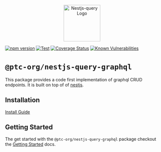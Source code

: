 <p align="center">
  <a href="https://tripss.github.io/nestjs-query" target="blank"><img src="https://tripss.github.io/nestjs-query/img/logo.svg" width="120" alt="Nestjs-query Logo" /></a>
</p>

[![npm version](https://img.shields.io/npm/v/@ptc-org/nestjs-query-graphql.svg)](https://www.npmjs.org/package/@ptc-org/nestjs-query-graphql)
[![Test](https://github.com/tripss/nestjs-query/workflows/Test/badge.svg?branch=master)](https://github.com/tripss/nestjs-query/actions?query=workflow%3ATest+and+branch%3Amaster+)
[![Coverage Status](https://codecov.io/gh/TriPSs/nestjs-query/branch/master/graph/badge.svg?token=29EX71ID2P)](https://codecov.io/gh/TriPSs/nestjs-query)
[![Known Vulnerabilities](https://snyk.io/test/github/tripss/nestjs-query/badge.svg?targetFile=packages/query-graphql/package.json)](https://snyk.io/test/github/tripss/nestjs-query?targetFile=packages/query-graphql/package.json)

# `@ptc-org/nestjs-query-graphql`

This package provides a code first implementation of graphql CRUD endpoints. It is built on top of
of [nestjs](https://nestjs.com/).

## Installation

[Install Guide](https://tripss.github.io/nestjs-query/docs/introduction/install)

## Getting Started

The get started with the `@ptc-org/nestjs-query-graphql` package checkout
the [Getting Started](https://tripss.github.io/nestjs-query/docs/graphql/getting-started) docs.
